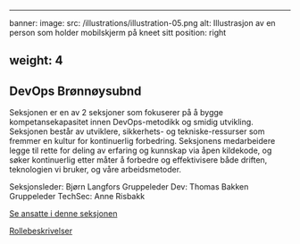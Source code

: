 
---
banner:
  image:
    src: /illustrations/illustration-05.png
    alt: Illustrasjon av en person som holder mobilskjerm på kneet sitt
    position: right

weight: 4
---

## DevOps Brønnøysubnd

Seksjonen er en av 2 seksjoner som fokuserer på å bygge kompetansekapasitet innen DevOps-metodikk og smidig utvikling. Seksjonen består av utviklere, sikkerhets- og tekniske-ressurser som fremmer en kultur for kontinuerlig forbedring. Seksjonens medarbeidere legge til rette for deling av erfaring og kunnskap via åpen kildekode, og søker kontinuerlig etter måter å forbedre og effektivisere både driften, teknologien vi bruker, og våre arbeidsmetoder. 

Seksjonsleder: Bjørn Langfors
Gruppeleder Dev: Thomas Bakken
Gruppeleder TechSec: Anne Risbakk

[Se ansatte i denne seksjonen](https://digdir.sharepoint.com/SitePages/Brukeropple.aspx)

[Rollebeskrivelser](https://digdir.sharepoint.com/:f:/r/sites/DigdirDGT/Delte%20dokumenter/Rollebeskrivelser,%20nye,%20Arbeidsomr%C3%A5de/Arbeidsdokumenter%20og%20utg%C3%A5tte%20rollebeskrivelser/Utvikling/Nye%20roller?csf=1&web=1&e=BiZIgE)
